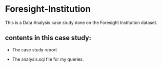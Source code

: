 # Foresight-Institution

This is a Data Analysis case study done on the Foresight Institution dataset.

## contents in this case study:

* The case study report

* The analysis.sql file for my queries.
